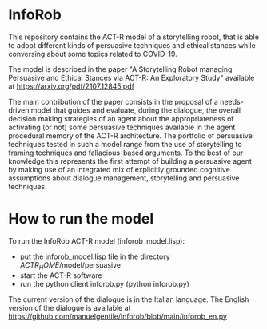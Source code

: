 # InfoRob

This repository contains the ACT-R model of a storytelling robot, that is able to adopt different kinds of persuasive techniques and ethical stances while conversing about some topics related to COVID-19.  

The model is described in the paper  "A Storytelling Robot managing Persuasive and Ethical Stances via ACT-R: An Exploratory Study" available at https://arxiv.org/pdf/2107.12845.pdf

The main contribution of the paper consists in the proposal of a needs-driven model that guides and evaluate, during the dialogue, the overall decision making strategies of an agent about the appropriateness of activating (or not) some persuasive techniques available in the agent procedural memory of the ACT-R architecture. 
The portfolio of persuasive techniques tested in such a model range from the use of storytelling to framing techniques and fallacious-based arguments. To the best of our knowledge this represents the first attempt of building a persuasive agent by making use of an integrated mix of explicitly grounded cognitive assumptions about dialogue management, storytelling and persuasive techniques.

# How to run the model

To run the InfoRob ACT-R model (inforob_model.lisp):
* put the inforob_model.lisp file in the directory $ACTR_HOME$/model/persuasive
* start the ACT-R software
* run the python client inforob.py (python inforob.py)

The current version of the dialogue is in the Italian language. The English version of the dialogue is available at https://github.com/manuelgentile/inforob/blob/main/inforob_en.py


